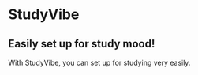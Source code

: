 # StudyVibe
## Easily set up for study mood!

With StudyVibe, you can set up for studying very easily.
